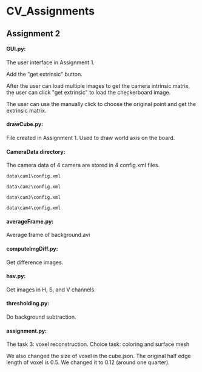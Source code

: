 # CV_Assignments

## Assignment 2
#### GUI.py: 
The user interface in Assignment 1.

Add the "get extrinsic" button.

After the user can load multiple images to get the camera intrinsic matrix, the user can click "get extrinsic" to load the checkerboard image.

The user can use the manually click to choose the original point and get the extrinsic matrix.
#### drawCube.py:
File created in Assignment 1. Used to draw world axis on the board.

#### CameraData directory:
The camera data of 4 camera are stored in 4 config.xml files.

`data\cam1\config.xml`

`data\cam2\config.xml`

`data\cam3\config.xml`

`data\cam4\config.xml`

#### averageFrame.py:
Average frame of background.avi

#### computeImgDiff.py:
Get difference images.

#### hsv.py:
Get images in H, S, and V channels.

#### thresholding.py:
Do background subtraction.

#### assignment.py:
The task 3: voxel reconstruction.
Choice task: coloring and surface mesh

We also changed the size of voxel in the cube.json. 
The original half edge length of voxel is 0.5. We changed it to 0.12 (around one quarter).



